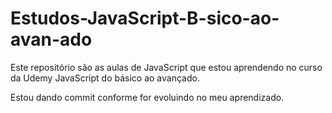 # Estudos-JavaScript-B-sico-ao-avan-ado

Este repositório são as aulas de JavaScript que estou aprendendo no curso da Udemy
JavaScript do básico ao avançado.
 
 Estou dando commit conforme for evoluindo no meu aprendizado. 
 
 
